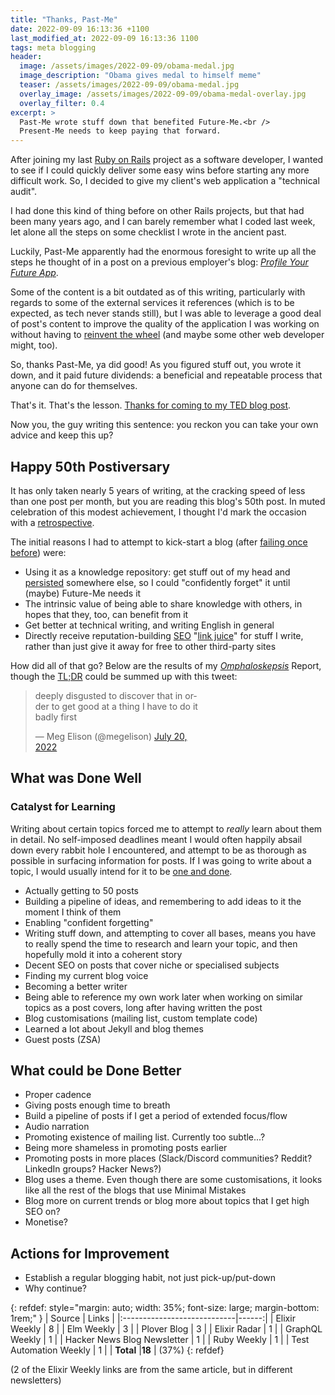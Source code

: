 ```yaml
---
title: "Thanks, Past-Me"
date: 2022-09-09 16:13:36 +1100
last_modified_at: 2022-09-09 16:13:36 1100
tags: meta blogging
header:
  image: /assets/images/2022-09-09/obama-medal.jpg
  image_description: "Obama gives medal to himself meme"
  teaser: /assets/images/2022-09-09/obama-medal.jpg
  overlay_image: /assets/images/2022-09-09/obama-medal-overlay.jpg
  overlay_filter: 0.4
excerpt: >
  Past-Me wrote stuff down that benefited Future-Me.<br />
  Present-Me needs to keep paying that forward.
---
```


After joining my last [Ruby on Rails][] project as a software developer, I
wanted to see if I could quickly deliver some easy wins before starting any more
difficult work. So, I decided to give my client's web application a "technical
audit".

I had done this kind of thing before on other Rails projects, but that had been
many years ago, and I can barely remember what I coded last week, let alone all
the steps on some checklist I wrote in the ancient past.

Luckily, Past-Me apparently had the enormous foresight to write up all the
steps he thought of in a post on a previous employer's blog:
_[Profile Your Future App][]_.

Some of the content is a bit outdated as of this writing, particularly with
regards to some of the external services it references (which is to be expected,
as tech never stands still), but I was able to leverage a good deal of post's
content to improve the quality of the application I was working on without
having to [reinvent the wheel][] (and maybe some other web developer might,
too).

So, thanks Past-Me, ya did good! As you figured stuff out, you wrote it down,
and it paid future dividends: a beneficial and repeatable process that anyone
can do for themselves.

That's it. That's the lesson. [Thanks for coming to my TED blog post][Thanks For
Coming To My TED Talk].

Now you, the guy writing this sentence: you reckon you can take your own advice
and keep this up?

## Happy 50th Postiversary

It has only taken nearly 5 years of writing, at the cracking speed of less than
one post per month, but you are reading this blog's 50th post. In muted
celebration of this modest achievement, I thought I'd mark the occasion with a
[retrospective][].

The initial reasons I had to attempt to kick-start a blog (after [failing
once before][Hello, Blog!]) were:

- Using it as a knowledge repository: get stuff out of my head and
  [persisted][Persistence] somewhere else, so I could "confidently forget" it
  until (maybe) Future-Me needs it
- The intrinsic value of being able to share knowledge with others, in hopes
  that they, too, can benefit from it
- Get better at technical writing, and writing English in general
- Directly receive reputation-building [SEO][] "[link juice][]" for stuff I
  write, rather than just give it away for free to other third-party sites

How did all of that go? Below are the results of my _[Omphaloskepsis][]_ Report,
though the [TL;DR][] could be summed up with this tweet:

<div class="centered-image" style="width: 60%">
  <blockquote class="twitter-tweet">
    <p lang="en" dir="ltr">
      deeply disgusted to discover that in order to get good at a thing I have to
      do it badly first
    </p>&mdash; Meg Elison (@megelison)
    <a href="https://twitter.com/megelison/status/1549788560756281345?ref_src=twsrc%5Etfw">
      July 20, 2022
    </a>
  </blockquote>
</div>
<script async src="https://platform.twitter.com/widgets.js" charset="utf-8"></script>

## What was Done Well

### Catalyst for Learning

Writing about certain topics forced me to attempt to _really_ learn about them
in detail. No self-imposed deadlines meant I would often happily absail down
every rabbit hole I encountered, and attempt to be as thorough as possible in
surfacing information for posts. If I was going to write about a topic, I would
usually intend for it to be [one and done][].


- Actually getting to 50 posts
- Building a pipeline of ideas, and remembering to add ideas to it the moment I
  think of them
- Enabling "confident forgetting"
- Writing stuff down, and attempting to cover all bases, means you have to
  really spend the time to research and learn your topic, and then hopefully
  mold it into a coherent story
- Decent SEO on posts that cover niche or specialised subjects
- Finding my current blog voice
- Becoming a better writer
- Being able to reference my own work later when working on similar topics as a
  post covers, long after having written the post
- Blog customisations (mailing list, custom template code)
- Learned a lot about Jekyll and blog themes
- Guest posts (ZSA)

## What could be Done Better

- Proper cadence
- Giving posts enough time to breath
- Build a pipeline of posts if I get a period of extended focus/flow
- Audio narration
- Promoting existence of mailing list. Currently too subtle...?
- Being more shameless in promoting posts earlier
- Promoting posts in more places (Slack/Discord communities? Reddit? LinkedIn
  groups? Hacker News?)
- Blog uses a theme. Even though there are some customisations, it looks like
  all the rest of the blogs that use Minimal Mistakes
- Blog more on current trends or blog more about topics that I get high SEO on?
- Monetise?

## Actions for Improvement

- Establish a regular blogging habit, not just pick-up/put-down
- Why continue?


{: refdef:
  style="margin: auto; width: 35%; font-size: large; margin-bottom: 1rem;"
}
| Source                      | Links |
|:----------------------------|------:|
| Elixir Weekly               |     8 |
| Elm Weekly                  |     3 |
| Plover Blog                 |     3 |
| Elixir Radar                |     1 |
| GraphQL Weekly              |     1 |
| Hacker News Blog Newsletter |     1 |
| Ruby Weekly                 |     1 |
| Test Automation Weekly      |     1 |
| **Total**                   |**18** | (37%)
{: refdef}

(2 of the Elixir Weekly links are from the same article, but in different
newsletters)

[Hello, Blog!]: https://www.paulfioravanti.com/blog/hello-blog/
[link juice]: https://www.woorank.com/en/edu/seo-guides/link-juice
[Omphaloskepsis]: https://en.wikipedia.org/wiki/Navel_gazing
[one and done]: https://english.stackexchange.com/a/345796/23058
[Persistence]: https://en.wikipedia.org/wiki/Persistence_(computer_science)
[Profile Your Future App]: https://reinteractive.com/posts/304-profile-your-future-app
[reinvent the wheel]: https://en.wikipedia.org/wiki/Reinventing_the_wheel
[retrospective]: https://en.wikipedia.org/wiki/Retrospective#Software_development
[Ruby on Rails]: https://rubyonrails.org/
[SEO]: https://en.wikipedia.org/wiki/Search_engine_optimization
[Thanks For Coming To My TED Talk]: https://knowyourmeme.com/memes/thanks-for-coming-to-my-ted-talk
[TL;DR]: https://www.merriam-webster.com/dictionary/TL%3BDR
